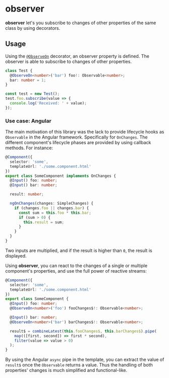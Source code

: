 # observer
**observer** let's you subscribe to changes of other properties of the same class by using decorators.

## Usage
Using the [`@ObserveOn`](https://github.com/aleics/observer/blob/397fc239a3bbcc8242313141f057c0d42f8d3c5e/src/observe.ts#L3) decorator, an observer property is defined. The observer is able to subscribe to changes of other properties.

```ts
class Test {
  @ObserveOn<number>('bar') foo!: Observable<number>;
  bar: number = 1;
}

const test = new Test();
test.foo.subscribe(value => {
  console.log('Received: ' + value);
});
```

### Use case: Angular
The main motivation of this library was the lack to provide lifecycle hooks as `Observable` in the Angular framework. Specifically for `OnChanges`. The different component's lifecycle phases are provided by using callback methods. For instance:

```ts
@Component({
  selector: 'some',
  templateUrl: './some.component.html'
})
export class SomeComponent implements OnChanges {
  @Input() foo: number;
  @Input() bar: number;

  result: number;

  ngOnChanges(changes: SimpleChanges) {
    if (changes.foo || changes.bar) {
      const sum = this.foo * this.bar;
      if (sum > 0) {
        this.result = sum;
      }
    }
  }
}
```

Two inputs are multiplied, and if the result is higher than `0`, the result is displayed.

Using **observer**, you can react to the changes of a single or multiple component's properties, and use the full power of reactive streams:

```ts
@Component({
  selector: 'some',
  templateUrl: './some.component.html'
})
export class SomeComponent {
  @Input() foo: number;
  @ObserveOn<number>('foo') fooChanges$!: Observable<number>;

  @Input() bar: number;
  @ObserveOn<number>('bar') barChanges$!: Observable<number>;

  result$ = combineLatest(this.fooChanges$, this.barChanges$).pipe(
    map(([first, second]) => first * second),
    filter(value => value > 0)
  );
}
```

By using the Angular `async` pipe in the template, you can extract the value of `result$` once the `Observable` returns a value. Thus the handling of both properties' changes is much simplified and functional-like.